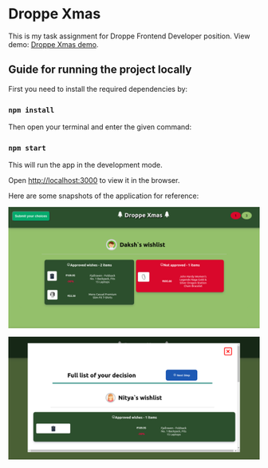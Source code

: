 # Droppe Xmas

This is my task assignment for Droppe Frontend Developer position. View demo: [Droppe Xmas demo](https://droppe-xmas.web.app/).

## Guide for running the project locally

First you need to install the required dependencies by:

### `npm install`

Then open your terminal and enter the given command:

### `npm start`

This will run the app in the development mode. 

Open [http://localhost:3000](http://localhost:3000) to view it in the browser.

Here are some snapshots of the application for reference:

![alt text](https://github.com/Yash621/droppe-xmas/blob/master/assets/Screenshot_2021-12-27_02-36-54.png "title-1")                

![alt text](https://github.com/Yash621/droppe-xmas/blob/master/assets/Screenshot_2021-12-27_02-37-04.png "title-1")  
